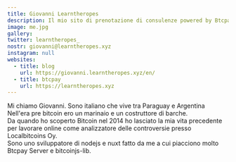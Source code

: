 ```yaml
---
title: Giovanni Learntheropes
description: Il mio sito di prenotazione di consulenze powered by Btcpay e Nuxt
image: me.jpg
gallery:
twitter: learntheropes_
nostr: giovanni@learntheropes.xyz
instagram: null
websites:
  - title: blog
    url: https://giovanni.learntheropes.xyz/en/
  - title: btcpay
    url: https://learntheropes.xyz
---
```

Mi chiamo Giovanni. Sono italiano che vive tra Paraguay e Argentina  
Nell'era pre bitcoin ero un marinaio e un costruttore di barche.  
Da quando ho scoperto Bitcoin nel 2014 ho lasciato la mia vita precedente per lavorare online come analizzatore delle controversie presso Localbitcoins Oy.  
Sono uno sviluppatore di nodejs e nuxt fatto da me a cui piacciono molto Btcpay Server e bitcoinjs-lib.
